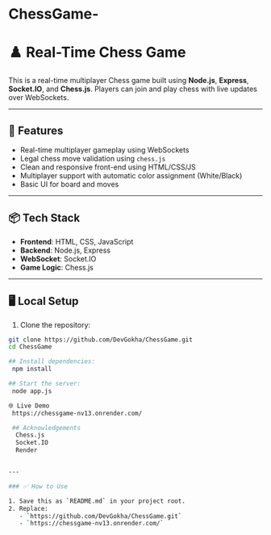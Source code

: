 # ChessGame-
# ♟️ Real-Time Chess Game

This is a real-time multiplayer Chess game built using **Node.js**, **Express**, **Socket.IO**, and **Chess.js**. Players can join and play chess with live updates over WebSockets.

---

## 🚀 Features

- Real-time multiplayer gameplay using WebSockets
- Legal chess move validation using `chess.js`
- Clean and responsive front-end using HTML/CSS/JS
- Multiplayer support with automatic color assignment (White/Black)
- Basic UI for board and moves

---

## 📦 Tech Stack

- **Frontend**: HTML, CSS, JavaScript
- **Backend**: Node.js, Express
- **WebSocket**: Socket.IO
- **Game Logic**: Chess.js

---

## 🖥️ Local Setup

1. Clone the repository:

```bash
git clone https://github.com/DevGokha/ChessGame.git
cd ChessGame

## Install dependencies:
 npm install

## Start the server:
 node app.js

🌐 Live Demo
 https://chessgame-nv13.onrender.com/

 ## Acknowledgements
  Chess.js
  Socket.IO
  Render


---

### ✅ How to Use

1. Save this as `README.md` in your project root.
2. Replace:
   - `https://github.com/DevGokha/ChessGame.git` 
   - `https://chessgame-nv13.onrender.com/` 



